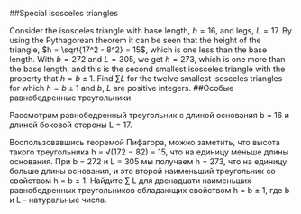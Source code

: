 ##Special isosceles triangles

Consider the isosceles triangle with base length, $b = 16$, and legs, $L = 17$.
By using the Pythagorean theorem it can be seen that the height of the triangle, $h = \sqrt{17^2 - 8^2} = 15$, which is one less than the base length.
With $b = 272$ and $L = 305$, we get $h = 273$, which is one more than the base length, and this is the second smallest isosceles triangle with the property that $h = b \pm 1$.
Find $\sum L$ for the twelve smallest isosceles triangles for which $h = b \pm 1$ and $b$, $L$ are positive integers.
##Особые равнобедренные треугольники

Рассмотрим равнобедренный треугольник с длиной основания b = 16 и длиной боковой стороны L = 17.



Воспользовавшись теоремой Пифагора, можно заметить, что высота такого треугольника h = √(172 − 82) = 15, что на единицу меньше длины основания.
При b = 272 и L = 305 мы получаем h = 273, что на единицу больше длины основания, и это второй наименьший треугольник со свойством h = b ± 1.
Найдите ∑ L для двенадцати наименьших равнобедренных треугольников обладающих свойством h = b ± 1, где b и L - натуральные числа.
